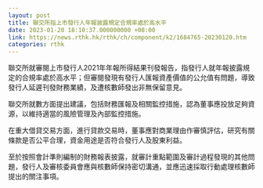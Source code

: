 ```yaml
---
layout: post
title: 聯交所指上市發行人年報披露規定合規率處於高水平
date: 2023-01-20 18:10:37.000000000 +08:00
link: https://news.rthk.hk/rthk/ch/component/k2/1684765-20230120.htm
categories: rthk
---
```


聯交所就審閱上市發行人2021年年報所得結果刊發報告，指發行人就年報披露規定的合規率處於高水平；但審閱發現有發行人匯報資產價值的公允值有問題，導致發行人延遲刊發財務業績，及遭核數師發出非無保留意見。

聯交所就數方面提出建議，包括財務匯報及相關監控措施，認為董事應投放足夠資源，以維持適當的風險管理及內部監控措施。

在重大借貸交易方面，進行貸款交易時，董事應對商業理由作審慎評估，研究有關條款是否公平合理，資金用途是否符合發行人及股東利益。

至於按照會計準則編制的財務報表披露，就審計重點範圍及審計過程發現的其他問題，發行人及審核委員會應與核數師保持密切溝通，並應迅速採取行動處理核數師提出的關注事項。
